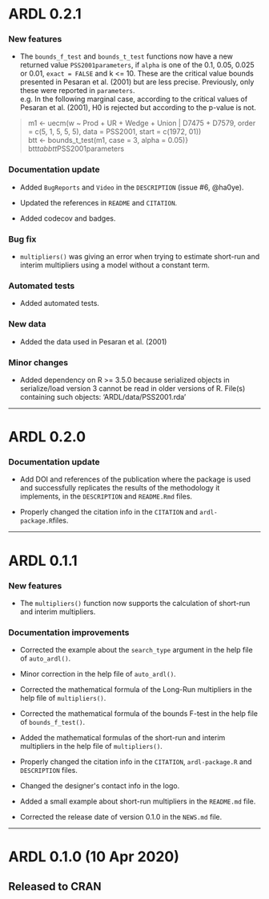 # ARDL 0.2.1

### New features

* The `bounds_f_test` and `bounds_t_test` functions now have a new returned 
value `PSS2001parameters`, if `alpha` is one of the 0.1, 0.05, 0.025 or 0.01, 
`exact = FALSE` and k <= 10. These are the critical value bounds presented in 
Pesaran et al. (2001) but are less precise. Previously, only these were reported
in `parameters`.  
e.g. In the following marginal case, according to the critical values of 
Pesaran et al. (2001), H0 is rejected but according to the p-value is not.

> m1 <- uecm(w ~ Prod + UR + Wedge + Union | D7475 + D7579,
           order = c(5, 1, 5, 5, 5), data = PSS2001, start = c(1972, 01))  
> btt <- bounds_t_test(m1, case = 3, alpha = 0.05)}  
> btt$tab  
> btt$PSS2001parameters

### Documentation update

* Added `BugReports` and `Video` in the `DESCRIPTION` (issue #6, @ha0ye).

* Updated the references in `README` and `CITATION`.

* Added codecov and badges.

### Bug fix

* `multipliers()` was giving an error when trying to estimate short-run and
interim multipliers using a model without a constant term.

### Automated tests

* Added automated tests.

### New data

* Added the data used in Pesaran et al. (2001)

### Minor changes

* Added dependency on R >= 3.5.0 because serialized objects in serialize/load 
version 3 cannot be read in older versions of R. File(s) containing such 
objects: ‘ARDL/data/PSS2001.rda’

---

# ARDL 0.2.0

### Documentation update

* Add DOI and references of the publication where the package is used and 
successfully replicates the results of the methodology it implements, in the 
`DESCRIPTION` and `README.Rmd` files.

* Properly changed the citation info in the `CITATION` and `ardl-package.R`files.

---

# ARDL 0.1.1

### New features

* The `multipliers()` function now supports the calculation of short-run and
interim multipliers.

### Documentation improvements

* Corrected the example about the `search_type` argument in the help file of
`auto_ardl()`. 

* Minor correction in the help file of `auto_ardl()`.

* Corrected the mathematical formula of the Long-Run multipliers in the help
file of `multipliers()`.

* Corrected the mathematical formula of the bounds F-test in the help file of
`bounds_f_test()`.

* Added the mathematical formulas of the short-run and interim multipliers in 
the help file of `multipliers()`.

* Properly changed the citation info in the `CITATION`, `ardl-package.R` and  
`DESCRIPTION` files.

* Changed the designer's contact info in the logo.

* Added a small example about short-run multipliers in the `README.md` file.

* Corrected the release date of version 0.1.0 in the `NEWS.md` file.

---

# ARDL 0.1.0  (10 Apr 2020)

## Released to CRAN
